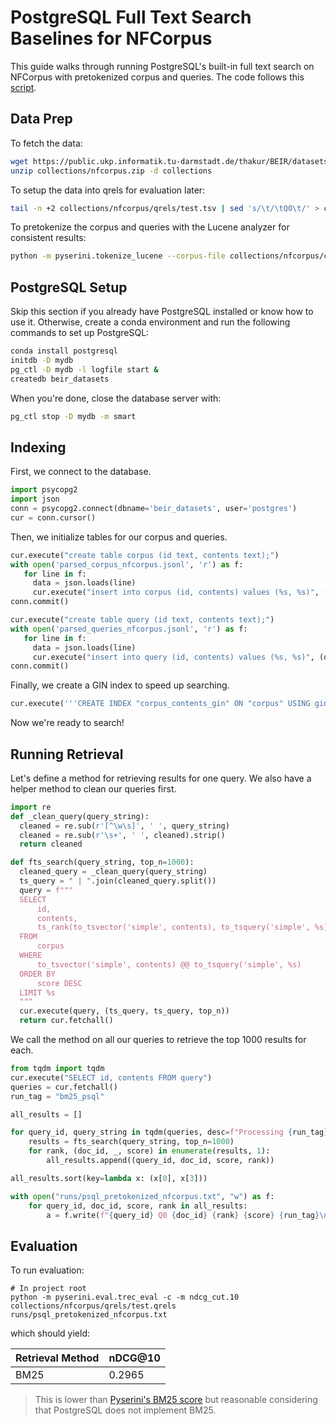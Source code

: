 # PostgreSQL Full Text Search Baselines for NFCorpus
This guide walks through running PostgreSQL's built-in full text search on NFCorpus with pretokenized corpus and queries. The code follows this [script](https://github.com/castorini/quackir/blob/steven.c/psql/scripts/psql_fts_searcher.py).

## Data Prep
To fetch the data:

```bash
wget https://public.ukp.informatik.tu-darmstadt.de/thakur/BEIR/datasets/nfcorpus.zip -P collections
unzip collections/nfcorpus.zip -d collections
```

To setup the data into qrels for evaluation later:

```bash
tail -n +2 collections/nfcorpus/qrels/test.tsv | sed 's/\t/\tQ0\t/' > collections/nfcorpus/qrels/test.qrels
```

To pretokenize the corpus and queries with the Lucene analyzer for consistent results:

```bash
python -m pyserini.tokenize_lucene --corpus-file collections/nfcorpus/corpus.jsonl --query-file collections/nfcorpus/queries.jsonl --output-corpus collections/nfcorpus/parsed_corpus_nfcorpus.jsonl --output-query collections/nfcorpus/parsed_queries_nfcorpus.jsonl
```

## PostgreSQL Setup
Skip this section if you already have PostgreSQL installed or know how to use it. Otherwise, create a conda environment and run the following commands to set up PostgreSQL:
```bash
conda install postgresql
initdb -D mydb
pg_ctl -D mydb -l logfile start &
createdb beir_datasets
```

When you're done, close the database server with:
```bash
pg_ctl stop -D mydb -m smart
```

## Indexing

First, we connect to the database.
```python
import psycopg2
import json
conn = psycopg2.connect(dbname='beir_datasets', user='postgres')
cur = conn.cursor()
```

Then, we initialize tables for our corpus and queries.
```python
cur.execute("create table corpus (id text, contents text);")
with open('parsed_corpus_nfcorpus.jsonl', 'r') as f:
   for line in f:
     data = json.loads(line)
     cur.execute("insert into corpus (id, contents) values (%s, %s)", (data['id'], data['contents']))
conn.commit()

cur.execute("create table query (id text, contents text);")
with open('parsed_queries_nfcorpus.jsonl', 'r') as f:
   for line in f:
     data = json.loads(line)
     cur.execute("insert into query (id, contents) values (%s, %s)", (data['id'], data['contents']))
conn.commit()
```

Finally, we create a GIN index to speed up searching. 
```python
cur.execute('''CREATE INDEX "corpus_contents_gin" ON "corpus" USING gin(to_tsvector('simple', contents));''')
```

Now we're ready to search!

## Running Retrieval
Let's define a method for retrieving results for one query. We also have a helper method to clean our queries first. 
```python
import re
def _clean_query(query_string):
  cleaned = re.sub(r'[^\w\s]', ' ', query_string)
  cleaned = re.sub(r'\s+', ' ', cleaned).strip()
  return cleaned

def fts_search(query_string, top_n=1000):
  cleaned_query = _clean_query(query_string)
  ts_query = " | ".join(cleaned_query.split())
  query = f"""
  SELECT 
      id, 
      contents,
      ts_rank(to_tsvector('simple', contents), to_tsquery('simple', %s)) AS score
  FROM 
      corpus
  WHERE
      to_tsvector('simple', contents) @@ to_tsquery('simple', %s)
  ORDER BY 
      score DESC
  LIMIT %s
  """
  cur.execute(query, (ts_query, ts_query, top_n))
  return cur.fetchall()
```

We call the method on all our queries to retrieve the top 1000 results for each.
```python
from tqdm import tqdm
cur.execute("SELECT id, contents FROM query")
queries = cur.fetchall()
run_tag = "bm25_psql"

all_results = []

for query_id, query_string in tqdm(queries, desc=f"Processing {run_tag}", unit="query"):
    results = fts_search(query_string, top_n=1000)
    for rank, (doc_id, _, score) in enumerate(results, 1):
        all_results.append((query_id, doc_id, score, rank))

all_results.sort(key=lambda x: (x[0], x[3]))

with open("runs/psql_pretokenized_nfcorpus.txt", "w") as f:
    for query_id, doc_id, score, rank in all_results:
        a = f.write(f"{query_id} Q0 {doc_id} {rank} {score} {run_tag}\n")
```

## Evaluation
To run evaluation:
```
# In project root
python -m pyserini.eval.trec_eval -c -m ndcg_cut.10 collections/nfcorpus/qrels/test.qrels runs/psql_pretokenized_nfcorpus.txt
```
which should yield:

| **Retrieval Method**                                                                                                  | **nDCG@10**  |
|:-------------------------------------------------------------------------------------------------------------|-----------|
| BM25                                                                                    | 0.2965    |
> This is lower than [Pyserini's BM25 score](https://github.com/castorini/pyserini/blob/master/docs/conceptual-framework2.md) but reasonable considering that PostgreSQL does not implement BM25.